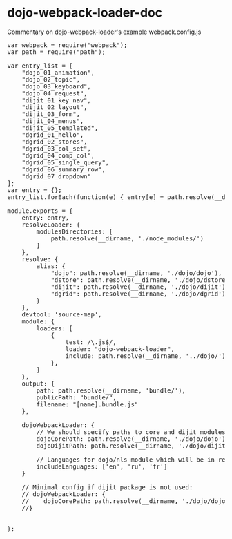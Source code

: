 # dojo-webpack-loader-doc
Commentary on dojo-webpack-loader's example webpack.config.js

<pre>
var webpack = require("webpack");
var path = require("path");

var entry_list = [
    "dojo_01_animation",
    "dojo_02_topic",
    "dojo_03_keyboard",
    "dojo_04_request",
    "dijit_01_key_nav",
    "dijit_02_layout",
    "dijit_03_form",
    "dijit_04_menus",
    "dijit_05_templated",
    "dgrid_01_hello",
    "dgrid_02_stores",
    "dgrid_03_col_set",
    "dgrid_04_comp_col",
    "dgrid_05_single_query",
    "dgrid_06_summary_row",
    "dgrid_07_dropdown"
];
var entry = {};
entry_list.forEach(function(e) { entry[e] = path.resolve(__dirname, "./src/" + e) });

module.exports = {
    entry: entry,
    resolveLoader: {
        modulesDirectories: [
            path.resolve(__dirname, './node_modules/')
        ]
    },
    resolve: {
        alias: {
            "dojo": path.resolve(__dirname, './dojo/dojo'),
            "dstore": path.resolve(__dirname, './dojo/dstore'),
            "dijit": path.resolve(__dirname, './dojo/dijit'),
            "dgrid": path.resolve(__dirname, './dojo/dgrid')
        }
    },
    devtool: 'source-map',
    module: {
        loaders: [
            {
                test: /\.js$/,
                loader: "dojo-webpack-loader",
                include: path.resolve(__dirname, '../dojo/'),
            },
        ]
    },
    output: {
        path: path.resolve(__dirname, 'bundle/'),
        publicPath: "bundle/",
        filename: "[name].bundle.js"
    },

    dojoWebpackLoader: {
        // We should specify paths to core and dijit modules because we using both
        dojoCorePath: path.resolve(__dirname, './dojo/dojo'),
        dojoDijitPath: path.resolve(__dirname, './dojo/dijit'),

        // Languages for dojo/nls module which will be in result pack.
        includeLanguages: ['en', 'ru', 'fr']
    }

    // Minimal config if dijit package is not used:
    // dojoWebpackLoader: {
    //    dojoCorePath: path.resolve(__dirname, './dojo/dojo')
    //}


};
</pre>